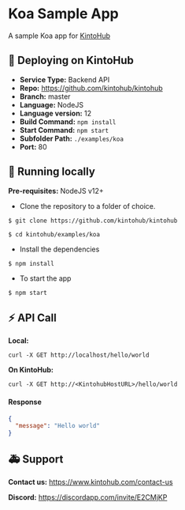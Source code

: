 # Koa Sample App

A sample Koa app for [KintoHub](https://kintohub.com)

## :rocket: Deploying on KintoHub

- **Service Type:** Backend API
- **Repo:** https://github.com/kintohub/kintohub
- **Branch:** master
- **Language:** NodeJS
- **Language version:** 12
- **Build Command:** `npm install`
- **Start Command:** `npm start`
- **Subfolder Path:** `./examples/koa`
- **Port:** 80

## :hammer: Running locally

**Pre-requisites:** NodeJS v12+

- Clone the repository to a folder of choice.

```
$ git clone https://github.com/kintohub/kintohub

$ cd kintohub/examples/koa
```

- Install the dependencies

```
$ npm install
```

- To start the app 

```
$ npm start
```
## :zap: API Call

**Local:**
```
curl -X GET http://localhost/hello/world
```

**On KintoHub:**
```
curl -X GET http://<KintohubHostURL>/hello/world
```

#### Response
```json
{
  "message": "Hello world"
}
``` 

## :ambulance: Support

**Contact us:** https://www.kintohub.com/contact-us

**Discord:** https://discordapp.com/invite/E2CMjKP
